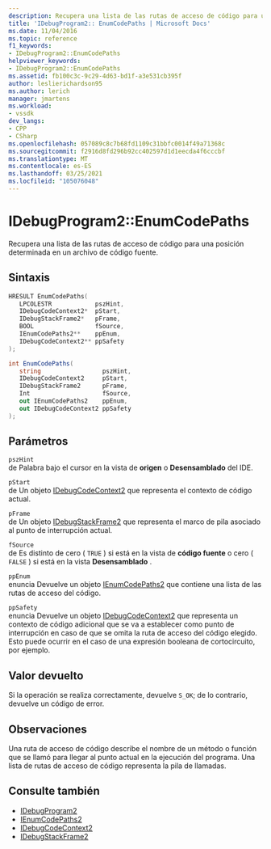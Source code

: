 ```yaml
---
description: Recupera una lista de las rutas de acceso de código para una posición determinada en un archivo de código fuente.
title: 'IDebugProgram2:: EnumCodePaths | Microsoft Docs'
ms.date: 11/04/2016
ms.topic: reference
f1_keywords:
- IDebugProgram2::EnumCodePaths
helpviewer_keywords:
- IDebugProgram2::EnumCodePaths
ms.assetid: fb100c3c-9c29-4d63-bd1f-a3e531cb395f
author: leslierichardson95
ms.author: lerich
manager: jmartens
ms.workload:
- vssdk
dev_langs:
- CPP
- CSharp
ms.openlocfilehash: 057089c8c7b68fd1109c31bbfc0014f49a71368c
ms.sourcegitcommit: f2916d8fd296b92cc402597d1d1eecda4f6cccbf
ms.translationtype: MT
ms.contentlocale: es-ES
ms.lasthandoff: 03/25/2021
ms.locfileid: "105076048"
---
```

# <a name="idebugprogram2enumcodepaths"></a>IDebugProgram2::EnumCodePaths
Recupera una lista de las rutas de acceso de código para una posición determinada en un archivo de código fuente.

## <a name="syntax"></a>Sintaxis

```cpp
HRESULT EnumCodePaths( 
   LPCOLESTR            pszHint,
   IDebugCodeContext2*  pStart,
   IDebugStackFrame2*   pFrame,
   BOOL                 fSource,
   IEnumCodePaths2**    ppEnum,
   IDebugCodeContext2** ppSafety
);
```

```csharp
int EnumCodePaths( 
   string                 pszHint,
   IDebugCodeContext2     pStart,
   IDebugStackFrame2      pFrame,
   Int                    fSource,
   out IEnumCodePaths2    ppEnum,
   out IDebugCodeContext2 ppSafety
);
```

## <a name="parameters"></a>Parámetros
`pszHint`\
de Palabra bajo el cursor en la vista de **origen** o **Desensamblado** del IDE.

`pStart`\
de Un objeto [IDebugCodeContext2](../../../extensibility/debugger/reference/idebugcodecontext2.md) que representa el contexto de código actual.

`pFrame`\
de Un objeto [IDebugStackFrame2](../../../extensibility/debugger/reference/idebugstackframe2.md) que representa el marco de pila asociado al punto de interrupción actual.

`fSource`\
de Es distinto de cero ( `TRUE` ) si está en la vista de **código fuente** o cero ( `FALSE` ) si está en la vista **Desensamblado** .

`ppEnum`\
enuncia Devuelve un objeto [IEnumCodePaths2](../../../extensibility/debugger/reference/ienumcodepaths2.md) que contiene una lista de las rutas de acceso del código.

`ppSafety`\
enuncia Devuelve un objeto [IDebugCodeContext2](../../../extensibility/debugger/reference/idebugcodecontext2.md) que representa un contexto de código adicional que se va a establecer como punto de interrupción en caso de que se omita la ruta de acceso del código elegido. Esto puede ocurrir en el caso de una expresión booleana de cortocircuito, por ejemplo.

## <a name="return-value"></a>Valor devuelto
 Si la operación se realiza correctamente, devuelve `S_OK`; de lo contrario, devuelve un código de error.

## <a name="remarks"></a>Observaciones
 Una ruta de acceso de código describe el nombre de un método o función que se llamó para llegar al punto actual en la ejecución del programa. Una lista de rutas de acceso de código representa la pila de llamadas.

## <a name="see-also"></a>Consulte también
- [IDebugProgram2](../../../extensibility/debugger/reference/idebugprogram2.md)
- [IEnumCodePaths2](../../../extensibility/debugger/reference/ienumcodepaths2.md)
- [IDebugCodeContext2](../../../extensibility/debugger/reference/idebugcodecontext2.md)
- [IDebugStackFrame2](../../../extensibility/debugger/reference/idebugstackframe2.md)
